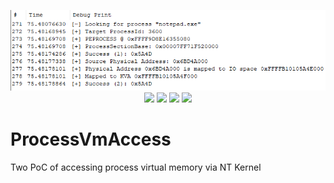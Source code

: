 <p align="center">
<img src="image.png">

<img src="https://img.shields.io/github/workflow/status/kkent030315/ProcessVmAccess/MSBuild?style=for-the-badge">
<img src="https://img.shields.io/badge/platform-win--64-00a2ed?style=for-the-badge">
<img src="https://img.shields.io/codacy/grade/80af226b06214213bc3d2a44c9624222?style=for-the-badge">
<img src="https://img.shields.io/github/license/kkent030315/ProcessVmAccess?style=for-the-badge">
</p>

# ProcessVmAccess
Two PoC of accessing process virtual memory via NT Kernel
